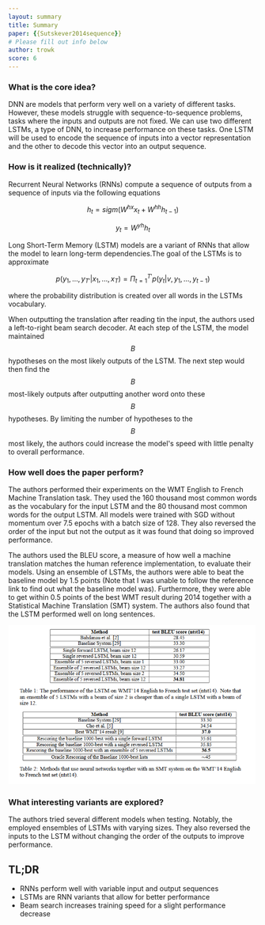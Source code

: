 ```yaml
---
layout: summary
title: Summary
paper: {{Sutskever2014sequence}}
# Please fill out info below
author: trowk
score: 6
---
```


### What is the core idea?

DNN are models that perform very well on a variety of different tasks. However,
these models struggle with sequence-to-sequence problems, tasks where the inputs
and outputs are not fixed. We can use two different LSTMs, a type of DNN, to
increase performance on these tasks. One LSTM will be used to encode the sequence
of inputs into a vector representation and the other to decode this vector into
an output sequence.

###  How is it realized (technically)?

Recurrent Neural Networks (RNNs) compute a sequence of outputs from a sequence
of inputs via the following equations

$$
h_t =   sigm(W^{hx}x_t + W^{hh}h_{t-1})
$$


$$
y_t = W^{yh}h_t
$$

Long Short-Term Memory (LSTM) models are a variant of RNNs that allow the model
to learn long-term dependencies.The goal of the LSTMs is to approximate

$$
p(y_1,...,y_{T'}|x_1,...,x_{T}) = \Pi_{t=1}^{T'}p(y_t|v,y_1,...,y_{t-1})
$$

where the probability distribution is created over all words in the LSTMs
vocabulary. 

When outputting the translation after reading tin the input, the authors used a
left-to-right beam search decoder. At each step of the LSTM, the model
maintained $$B$$ hypotheses on the most likely outputs of the LSTM. The next
step would then find the $$B$$ most-likely outputs after outputting another word
onto these $$B$$ hypotheses. By limiting the number of hypotheses to the $$B$$
most likely, the authors could increase the model's speed with little penalty to
overall performance.

###  How well does the paper perform?

The authors performed their experiments on the WMT English to French Machine
Translation task. They used the 160 thousand most common words as the vocabulary
for the input LSTM and the 80 thousand most common words for the output LSTM.
All models were trained with SGD without momentum over 7.5 epochs with a batch
size of 128. They also reversed the order of the input but not the output as it
was found that doing so improved performance.

The authors used the BLEU score, a measure of how well a machine translation
matches the human reference implementation, to evaluate their models. Using an
ensemble of LSTMs, the authors were able to beat the baseline model by 1.5
points (Note that I was unable to follow the reference link to find out what the
baseline model was). Furthermore, they were able to get within 0.5 points of the
best WMT result during 2014 together with a Statistical Machine Translation
(SMT) system. The authors also found that the LSTM performed well on long
sentences.

<img width="500px" src="Sutskever2014sequence_a.PNG"/>

### What interesting variants are explored?

The authors tried several different models when testing. Notably, the employed
ensembles of LSTMs with varying sizes. They also reversed the inputs to the LSTM
without changing the order of the outputs to improve performance.

## TL;DR
* RNNs perform well with variable input and output sequences
* LSTMs are RNN variants that allow for better performance
* Beam search increases training speed for a slight performance decrease
